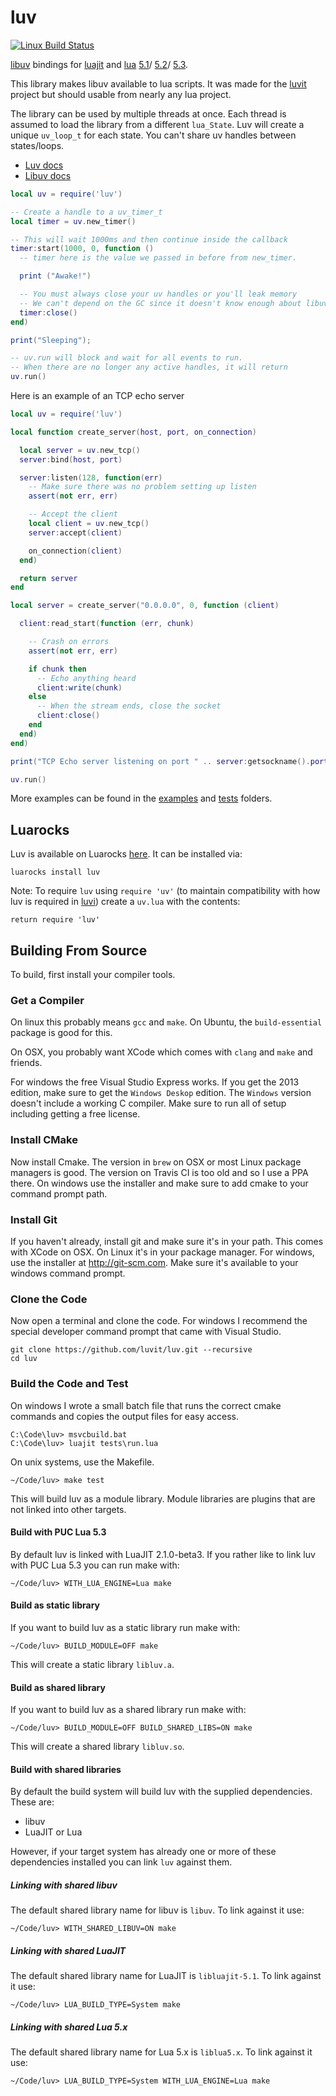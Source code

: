 luv
===

[![Linux Build Status](https://travis-ci.org/luvitred/luv.svg?branch=master)](https://travis-ci.org/luvitred/luv)

[libuv](https://github.com/libuv/libuv) bindings for
[luajit](http://luajit.org/) and [lua](http://www.lua.org/)
[5.1](http://www.lua.org/manual/5.1/manual.html)/
[5.2](http://www.lua.org/manual/5.2/manual.html)/
[5.3](http://www.lua.org/manual/5.3/manual.html).

This library makes libuv available to lua scripts.  It was made for the [luvit](http://luvit.io/) project but should usable from nearly any lua project.

The library can be used by multiple threads at once.  Each thread is assumed to load the library from a different `lua_State`.  Luv will create a unique `uv_loop_t` for each state.  You can't share uv handles between states/loops.

- [Luv docs](docs.md)
- [Libuv docs](http://docs.libuv.org/)

```lua
local uv = require('luv')

-- Create a handle to a uv_timer_t
local timer = uv.new_timer()

-- This will wait 1000ms and then continue inside the callback
timer:start(1000, 0, function ()
  -- timer here is the value we passed in before from new_timer.

  print ("Awake!")

  -- You must always close your uv handles or you'll leak memory
  -- We can't depend on the GC since it doesn't know enough about libuv.
  timer:close()
end)

print("Sleeping");

-- uv.run will block and wait for all events to run.
-- When there are no longer any active handles, it will return
uv.run()
```


Here is an example of an TCP echo server
```lua
local uv = require('luv')

local function create_server(host, port, on_connection)

  local server = uv.new_tcp()
  server:bind(host, port)

  server:listen(128, function(err)
    -- Make sure there was no problem setting up listen
    assert(not err, err)

    -- Accept the client
    local client = uv.new_tcp()
    server:accept(client)

    on_connection(client)
  end)

  return server
end

local server = create_server("0.0.0.0", 0, function (client)

  client:read_start(function (err, chunk)

    -- Crash on errors
    assert(not err, err)

    if chunk then
      -- Echo anything heard
      client:write(chunk)
    else
      -- When the stream ends, close the socket
      client:close()
    end
  end)
end)

print("TCP Echo server listening on port " .. server:getsockname().port)

uv.run()
```

More examples can be found in the [examples](examples) and [tests](tests) folders.

## Luarocks

Luv is available on Luarocks [here](https://luarocks.org/modules/creationix/luv). It can be installed via:

```
luarocks install luv
```

Note: To require `luv` using `require 'uv'` (to maintain compatibility with how luv is required in [luvi](https://github.com/luvit/luvi)) create a `uv.lua` with the contents:
```
return require 'luv'
```

## Building From Source

To build, first install your compiler tools.

### Get a Compiler

On linux this probably means `gcc` and `make`.  On Ubuntu, the `build-essential`
package is good for this.

On OSX, you probably want XCode which comes with `clang` and `make` and friends.

For windows the free Visual Studio Express works.  If you get the 2013 edition,
make sure to get the `Windows Deskop` edition.  The `Windows` version doesn't
include a working C compiler.  Make sure to run all of setup including getting a
free license.

### Install CMake

Now install Cmake.  The version in `brew` on OSX or most Linux package managers
is good.  The version on Travis CI is too old and so I use a PPA there.  On
windows use the installer and make sure to add cmake to your command prompt
path.

### Install Git

If you haven't already, install git and make sure it's in your path.  This comes
with XCode on OSX.  On Linux it's in your package manager.  For windows, use the
installer at <http://git-scm.com>.  Make sure it's available to your windows
command prompt.

### Clone the Code

Now open a terminal and clone the code.  For windows I recommend the special
developer command prompt that came with Visual Studio.

```
git clone https://github.com/luvit/luv.git --recursive
cd luv
```

### Build the Code and Test

On windows I wrote a small batch file that runs the correct cmake commands and
copies the output files for easy access.

```
C:\Code\luv> msvcbuild.bat
C:\Code\luv> luajit tests\run.lua
```

On unix systems, use the Makefile.

```
~/Code/luv> make test
```

This will build luv as a module library. Module libraries are plugins that are
not linked into other targets.

#### Build with PUC Lua 5.3
By default luv is linked with LuaJIT 2.1.0-beta3. If you rather like to link luv
with PUC Lua 5.3 you can run make with:

```
~/Code/luv> WITH_LUA_ENGINE=Lua make
```

#### Build as static library

If you want to build luv as a static library run make with:

```
~/Code/luv> BUILD_MODULE=OFF make
```

This will create a static library `libluv.a`.

#### Build as shared library

If you want to build luv as a shared library run make with:

```
~/Code/luv> BUILD_MODULE=OFF BUILD_SHARED_LIBS=ON make
```

This will create a shared library `libluv.so`.

#### Build with shared libraries

By default the build system will build luv with the supplied dependencies.
These are:
  * libuv
  * LuaJIT or Lua

However, if your target system has already one or more of these dependencies
installed you can link `luv` against them.

##### Linking with shared libuv

The default shared library name for libuv is `libuv`. To link against it use:

```
~/Code/luv> WITH_SHARED_LIBUV=ON make
```

##### Linking with shared LuaJIT

The default shared library name for LuaJIT is `libluajit-5.1`. To link against
it use:

```
~/Code/luv> LUA_BUILD_TYPE=System make
```

##### Linking with shared Lua 5.x

The default shared library name for Lua 5.x is `liblua5.x`. To link against
it use:

```
~/Code/luv> LUA_BUILD_TYPE=System WITH_LUA_ENGINE=Lua make
```
